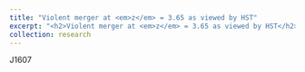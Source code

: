 ```yaml
---
title: "Violent merger at <em>z</em> = 3.65 as viewed by HST"
excerpt: "<h2>Violent merger at <em>z</em> = 3.65 as viewed by HST</h2><br/><a href='/research/portfolio-2'><img src='/images/j1607_overlay.png' width='500'></a>"
collection: research
---
```

J1607

